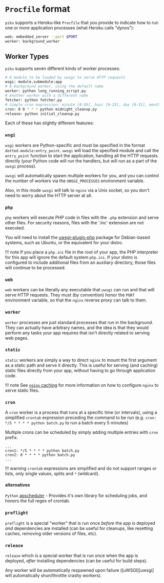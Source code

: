 
# `Procfile` format

`piku` supports a Heroku-like `Procfile` that you provide to indicate how to run one or more application processes (what Heroku calls "dynos"):

```bash
web: embedded_server --port $PORT
worker: background_worker
```

## Worker Types

`piku` supports seven different kinds of worker processes:

```bash
# A module to be loaded by uwsgi to serve HTTP requests
wsgi: module.submodule:app
# A background worker, using the default name
worker: python long_running_script.py
# Another worker with a different name
fetcher: python fetcher.py
# Simple cron expression: minute [0-59], hour [0-23], day [0-31], month [1-12], weekday [1-7] (starting Monday, no ranges allowed on any field)
cron: 0 0 * * * python midnight_cleanup.py
release: python initial_cleanup.py
```
Each of these has slightly different features:

### `wsgi`

`wsgi` workers are Python-specific and must be specified in the format `dotted.module:entry_point`. `uwsgi` will load the specified module and call the `entry_point` function to start the application, handling all the HTTP requests directly (your Python code will run the handlers, but will run as a part of the `uwsgi` process).

`uwsgi` will automatically spawn multiple workers for you, and you can control the number of workers via the `UWSGI_PROCESSES` environment variable.

Also, in this mode `uwsgi` will talk to `nginx` via a Unix socket, so you don't need to worry about the HTTP server at all.

### `php`

`php` workers will execute PHP code in files with the `.php` extension and serve other files. For security reasons, files with the '.inc' extension are not executed.

You will need to install the [uwsgi-plugin-php](https://packages.debian.org/stable/web/uwsgi-plugin-php) package for Debian-based systems, such as Ubuntu, or the equivalent for your distro.

!!! note
If you place a `php.ini` file in the root of your app, the PHP interpreter for this app will ignore the default system `php.ini`. If your distro is configured to include additional files from an auxiliary directory, those files will continue to be processed.

### `web`

`web` workers can be literally any executable that `uwsgi` can run and that will serve HTTP requests. They must (by convention) honor the `PORT` environment variable, so that the `nginx` reverse proxy can talk to them.

### `worker`

`worker` processes are just standard processes that run in the background. They can actually have arbitrary names, and the idea is that they would perform any tasks your app requires that isn't directly related to serving web pages.

### `static`

`static` workers are simply a way to direct `nginx` to mount the first argument as a static path and serve it directly. This is useful for serving (and caching) static files directly from your app, without having to go through application code.

!!! note
    See [`nginx` caching](index.md#nginx-caching) for more information on how to configure `nginx` to serve static files.

### `cron`

A `cron` worker is a process that runs at a specific time (or intervals), using a simplified `crontab` expression preceding the command to be run (e.g. `cron: */5 * * * * python batch.py` to run a batch every 5 minutes)

Multiple crons can be scheduled by simply adding multiple entries with `cron` prefix.

```
...
cron1: */5 * * * * python batch.py
cron2: 0 * * * * python batch.py
...
```

!!! warning
    `crontab` expressions are simplified and do not support ranges or lists, only single values, splits and `*` (wildcard).

#### alternatives
```Python```
[apscheduler](https://github.com/agronholm/apscheduler) - Provides it's own library for scheduling jobs, and honors the full regex of crontab.


### `preflight`

`preflight`  is a special "worker" that is run once _before_ the app is deployed _and_ dependencies are installed (can be useful for cleanups, like resetting caches, removing older versions of files, etc).

### `release`

`release` which is a special worker that is run once when the app is deployed, _after_ installing dependencies (can be useful for build steps).



Any worker will be automatically respawned upon failure ([uWSGI][uwsgi] will automatically shun/throttle crashy workers).
